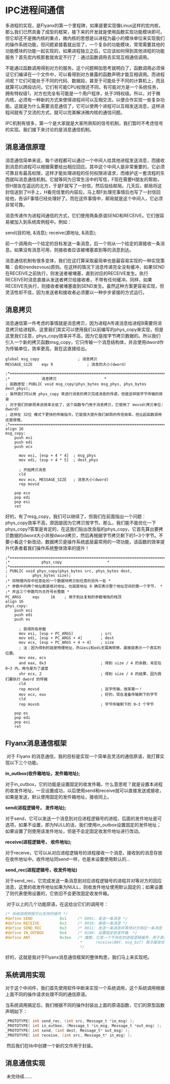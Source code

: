 # IPC进程间通信

​	多进程的实现，是Flyanx的第一个里程碑，如果是要实现像Linux这样的宏内核，那么我们已然具备了成型的框架，接下来的开发就是使用函数实现功能模块即可。但它却还不是微内核的重点，微内核的思想是以进程为最小的模块单位来实现我们的操作系统功能，但问题紧接着就出现了，一个复杂的功能模块，常常需要其他的功能模块的功能一起实现的，如果进程独立之后，它应该如何得到其他进程的功能服务？首先宏内核那套就肯定不行了：通过函数调用去实现互相通信调用。

​	不能通过函数调用得到对方的服务。这个问题稍加思考就明白了，函数调用必须保证它们编译在一个文件中，可以看得到对方暴露的函数声明才能互相调用。而进程间呢？它们可能处于不同的代码、数据段，甚至于可能处于不同的计算机上，而且就算可以跨段访问，它们有可能CPU权限还不同，有可能对方是一个系统任务，拥有特权级1，对方也完全有可能是一个用户程序，处于3特权级。所以，对于微内核，必须有一种新的方式来使得进程间可以互相交流，以便合作实现一些复杂功能。这就是为什么需要消息通信了，它可以使两个进程可以互相发送消息，这样进程间就有了交流的方式，就可以完美解决微内核的通信问题。

​	IPC机制有很多，第一个是大家就是大家所熟知的信号机制，我们暂时不考虑信号的实现。我们接下来讨论的是消息通信机制。

## 消息通信原理

​	消息通信简单来说，每个进程都可以通过一个中间人给其他进程发送消息，而接收到消息的进程可以根据需要给出相应回应。其中这个中间人是非常重要的，它必须可靠且有最高权限，这样才能处理进程的任何权限进请求，而维护这一套流程的东西就叫消息通信机制。它就等同为日常生活中的写信，F现在需要H朋友的帮助，但H朋友在遥远的北方，于是F就写了一封信，然后投给邮局。几天后，邮局将这封信送到了H手上，H看完信里的内容后，马上帮F处理完事情后也写了一封信回给他，告诉F事情已经处理好了。而在这件事情中，邮局就是这个中间人，它必须非常可靠。

​	消息传递作为进程间通信的方式，它们使用两条原语SEND和RECEIVE。它们很容易被加入到系统库例程中。例如：

send(目的地, &消息); receive(源地址, &消息);

​	前一个调用向一个给定的目标发送一条消息，后一个则从一个给定的源接收一条消息。如果没有消息可用，则接收者应该被堵塞直到等的消息到达。

​	消息通信机制有很多变体，我们在这打算采取最简单也是最容易实现的一种实现策略：会和(rendezvous)原则。在这样的情况下消息传递完全没有缓冲，如果SEND在RECEIVE之前执行，则发送者被堵塞，直到对应的RECEIVE发生。执行RECEIVE时消息直接从发送者拷贝给接收者，不带有任何缓冲。同样，如果RECEIVE先执行，则接收者被堵塞直到SEND发生。虽然这种方案更容易实现，但灵活性却不佳，因为发送者和接收者必须要以一种步步紧接的方式运行。

## 消息拷贝

​	消息通信第一件考虑的事情就是消息拷贝，因为进程A传递消息给进程B需要将消息拷贝给进程B，这里我们其实可以使用我们以前编写的phys_copy来实现，但是这里我们注意，phys_copy效率并不高，因为它是按字节拷贝数据的。所以我们引入一个新的拷贝函数msg_copy，它只传输一个消息结构体，并且使用dword作为传输单位，效率更高，我在这直接给出。

```assembly
global msg_copy                 ; 消息拷贝
MESSAGE_SIZE    equ	9		        ; 消息的大小(dword)

;*===========================================================================*
;*				消息拷贝				     *
; 函数原型：PUBLIC void msg_copy(phys_bytes msg_phys, phys_bytes dest_phys);
; 虽然我们可以用 phys_copy 来进行消息的拷贝完成消息的传递，但是这样按字节传输的效率
; 对于我们的邮局来说效率太低了，这个函数专门用于消息拷贝，它使用了 movsd(拷贝单位: dword)
; 这样在 32位 模式下更快的传输指令，它能很大提升我们邮局的传信效率，但比起函数调用还是很慢。
;*===========================================================================*
align 16
msg_copy:
    push esi
    push edi
    push ecx

      mov esi, [esp + 4 * 4]  ; msg_phys
      mov edi, [esp + 4 * 5]  ; dest_phys

      ; 开始拷贝消息
      cld
      mov ecx, MESSAGE_SIZE   ; 消息大小(dword)
      rep movsd

    pop ecx
    pop edi
    pop esi
    ret
```

​	好的，有了msg_copy，我们可以继续了，但我们在前面指出一个问题：phys_copy效率不高，原因是因为它拷贝按字节。那么，我们能不能优化一下phys_copy?答案是肯定的，在这我们贴出改良版的phys_copy，它首先算出要拷贝数据的dword大小并按dword拷贝，然后再根据字节拷贝剩下的1~3个字节。不要小看这个新改动，数据拷贝是操作系统底层最常用的一项功能，该函数的效率提升代表者着我们操作系统整体效率的提升！

```assembly
;*===========================================================================*
;*				phys_copy				     *
;*===========================================================================*
; PUBLIC void phys_copy(phys_bytes src, phys_bytes dest,
;			phys_bytes size);
;* 将物理内存中任意处的一个数据块拷贝到任意的另外一处 *
;* 参数中的两个地址都是绝对地址，也就是地址 0 确实表示整个地址空间的第一个字节， *
;* 并且三个参数均为无符号长整数 *
PC_ARGS     equ     16    ; 用于到达复制的参数堆栈的栈顶
align 16
phys_copy:
    push esi
    push edi
    push es

      ; 获得所有参数
      mov esi, [esp + PC_ARGS]            ; src
      mov edi, [esp + PC_ARGS + 4]        ; dest
      mov ecx, [esp + PC_ARGS + 4 + 4]    ; size
      ; 注：因为得到的就是物理地址，所以esi和edi无需再转换，直接就表示一个真实的位置。
      mov eax, ecx
      and eax, 0x3                        ; 得到 size / 4 的余数，肯定在 0~3 内，用与是为了速度
      shr ecx, 2                          ; 得到 size / 4 的结果，因为我们要执行 dword 的传输
      cld
      rep movsd                           ; 双字传输，效率第一！
      mov ecx, eax                        ; 好的，现在准备传输剩下的字节
      cld
      rep movsb                           ; 字节传输剩下的 0~3 个字节

    pop es
    pop edi
    pop esi
    ret
```

## Flyanx消息通信框架

​	对于 Flyanx 的消息通信，我的目标是实现一个简单且灵活的通信原语，我打算实现以下三个功能。

**in_outbox(收件箱地址，发件箱地址);**

​	对于in_outbox，它的功能是设置固定的收发件箱，什么意思呢？就是设置本进程的收发件地址，一旦设置成功，以后使用send和receive就可以直接发送或接收，如果是发送，默认使用固定的发件箱地址，接收同上。

**send(进程逻辑号， 发件地址);**

​	对于send，它可以发送一个消息到对应进程逻辑号的进程，后面的发件地址是可选项，如果不设置，即为NULL的话，我们使用in_outbox设置固定的发件地址；如果设置了则使用该发件地址，但是不会定固定收发件地址进行改动。

**receive(进程逻辑号， 收件地址);**

​	对于receive，它可以从对应进程逻辑号的进程接收一个消息，接收到的消息存放在收件地址中。收件地址同send一样，也是未设置使用默认的...

**send_rec(进程逻辑号，收发件地址)**

​	对于send_rec，它完成发送一条消息到对应进程逻辑号的进程并对等对方的回应消息，这里的收发件地址如果为NULL，则收发件地址使用默认固定的；如果设置了则代表使用设置的，它依旧不会更改固定收发件箱。

​	对于以上的几个功能原语，在这给出它们的调用号：

```c
/* 系统调用例程可以支持的操作 */
#define SEND            0x1    	/* 0001: 发送一条消息 */
#define RECEIVE         0x2    	/* 0010: 接收一条消息 */
#define SEND_REC        0x3    	/* 0011: 发送一条消息并等待对方响应一条消息 */
#define IN_OUTBOX       0x4   	/* 0100: 设置固定收发件箱  */
#define ANY             0x3ea   /* 魔数，它是一个不存在的进程逻辑编号，用于表示任何进程
                                 *      receive(ANY, msg_buf) 表示接收任何进程的消息
                                 */
```



​	好的，这就是我对于Flyanx消息通信框架的整体构思，我们马上来实现吧。

## 系统调用实现

​	对于这个中间件，我们首先使用软件中断来实现一个系统调用，这个系统调用根据上面不同的操作请求处理不同的通信原语。

​	当系统调用搞定后，我们根据不同的操作封装出上面的原语函数，它们的原型函数声明如下：

```c
_PROTOTYPE( int send_rec, (int src, Message_t *io_msg) );
_PROTOTYPE( int in_outbox, (Message_t *in_msg, Message_t *out_msg) );
_PROTOTYPE( int send, (int dest, Message_t* out_msg) );
_PROTOTYPE( int receive, (int src, Message_t* in_msg) );
```

​	然后我们在lib中创建一个新的文件用于封装。

## 消息通信实现

​	未完待续......



​	

















